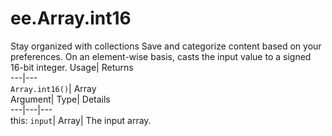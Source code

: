  
#  ee.Array.int16 
Stay organized with collections  Save and categorize content based on your preferences. 
On an element-wise basis, casts the input value to a signed 16-bit integer. Usage| Returns  
---|---  
`Array.int16()`| Array  
Argument| Type| Details  
---|---|---  
this: `input`| Array| The input array.  
